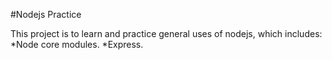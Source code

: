 #Nodejs Practice

This project is to learn and practice general uses of nodejs, which includes:
*Node core modules.
*Express.
